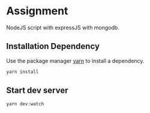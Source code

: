 # Assignment

NodeJS script with expressJS with mongodb.

## Installation Dependency

Use the package manager [yarn](https://yarnpkg.com/) to install a dependency.

```bash
yarn install
```

## Start dev server

```bash
yarn dev:watch
```